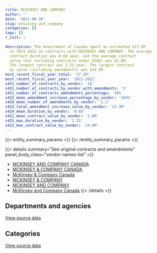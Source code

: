 ```yaml
---
title: MCKINSEY AND COMPANY
author: ''
date: '2022-08-30'
slug: mckinsey_and_company
categories: []
tags: []
r_init: |-
  
description: The Government of Canada spent an estimated $17.1M
  in 2021-2022 on contracts with MCKINSEY AND COMPANY. The average
  contract duration was 0.68 year, and the average contract
  value (not including contracts under $10k) was $2.6M.
  The longest contract was 2.52 year. The largest contract
  by value (including amendments) was $24.8M.
most_recent_fiscal_year_total: '17.1M'
most_recent_fiscal_year_year: '2021-2022'
s431_number_of_contracts_by_vendor: '18'
s431_number_of_contracts_by_vendor_with_amendments: '5'
s431_number_of_contracts_amendments_percentage: '28%'
s432_mean_amendment_increase_percentage_by_vendor: '164%'
s434_mean_number_of_amendments_by_vendor: '1.2'
s433_total_amendment_increase_value_by_vendor: '13.3M'
s424_mean_duration_by_vendor: '0.68'
s421_mean_contract_value_by_vendor: '2.6M'
s425_max_duration_by_vendor: '2.52'
s422_max_contract_value_by_vendor: '24.8M'
---
```


<script src="/rmarkdown-libs/htmlwidgets/htmlwidgets.js"></script>
<link href="/rmarkdown-libs/datatables-css/datatables-crosstalk.css" rel="stylesheet" />
<script src="/rmarkdown-libs/datatables-binding/datatables.js"></script>
<script src="/rmarkdown-libs/jquery/jquery-3.6.0.min.js"></script>
<link href="/rmarkdown-libs/dt-core-bootstrap/css/dataTables.bootstrap.min.css" rel="stylesheet" />
<link href="/rmarkdown-libs/dt-core-bootstrap/css/dataTables.bootstrap.extra.css" rel="stylesheet" />
<script src="/rmarkdown-libs/dt-core-bootstrap/js/jquery.dataTables.min.js"></script>
<script src="/rmarkdown-libs/dt-core-bootstrap/js/dataTables.bootstrap.min.js"></script>
<link href="/rmarkdown-libs/crosstalk/css/crosstalk.min.css" rel="stylesheet" />
<script src="/rmarkdown-libs/crosstalk/js/crosstalk.min.js"></script>
<script src="/rmarkdown-libs/htmlwidgets/htmlwidgets.js"></script>
<link href="/rmarkdown-libs/datatables-css/datatables-crosstalk.css" rel="stylesheet" />
<script src="/rmarkdown-libs/datatables-binding/datatables.js"></script>
<script src="/rmarkdown-libs/jquery/jquery-3.6.0.min.js"></script>
<link href="/rmarkdown-libs/dt-core-bootstrap/css/dataTables.bootstrap.min.css" rel="stylesheet" />
<link href="/rmarkdown-libs/dt-core-bootstrap/css/dataTables.bootstrap.extra.css" rel="stylesheet" />
<script src="/rmarkdown-libs/dt-core-bootstrap/js/jquery.dataTables.min.js"></script>
<script src="/rmarkdown-libs/dt-core-bootstrap/js/dataTables.bootstrap.min.js"></script>
<link href="/rmarkdown-libs/crosstalk/css/crosstalk.min.css" rel="stylesheet" />
<script src="/rmarkdown-libs/crosstalk/js/crosstalk.min.js"></script>

{{< entity_summary_params >}}
{{< /entity_summary_params >}}

{{< details summary="See original contracts and amendments" panel_body_class="vendor-names-list" >}}
- [MCKINSEY AND COMPANY CANADA](https://search.open.canada.ca/en/ct/?sort=contract_value_f%20desc&page=1&search_text=%22MCKINSEY%20AND%20COMPANY%20CANADA%22)
- [MCKINSEY & COMPANY CANADA](https://search.open.canada.ca/en/ct/?sort=contract_value_f%20desc&page=1&search_text=%22MCKINSEY%20%26%20COMPANY%20CANADA%22)
- [McKinsey & Company Canada](https://search.open.canada.ca/en/ct/?sort=contract_value_f%20desc&page=1&search_text=%22McKinsey%20%26%20Company%20Canada%22)
- [MCKINSEY & COMPANY](https://search.open.canada.ca/en/ct/?sort=contract_value_f%20desc&page=1&search_text=%22MCKINSEY%20%26%20COMPANY%22)
- [MCKINSEY AND COMPANY](https://search.open.canada.ca/en/ct/?sort=contract_value_f%20desc&page=1&search_text=%22MCKINSEY%20AND%20COMPANY%22)
- [McKinsey and Company Canada](https://search.open.canada.ca/en/ct/?sort=contract_value_f%20desc&page=1&search_text=%22McKinsey%20and%20Company%20Canada%22)
{{< /details >}}

## Departments and agencies

<div id="htmlwidget-1" style="width:100%;height:auto;" class="datatables html-widget"></div>
<script type="application/json" data-for="htmlwidget-1">{"x":{"style":"bootstrap","filter":"none","vertical":false,"data":[["<a href=\"/departments/cbsa-asfc/\">Canada Border Services Agency<\/a>","<a href=\"/departments/cic/\">Immigration, Refugees and Citizenship Canada<\/a>","<a href=\"/departments/dnd-mdn/\">National Defence<\/a>","<a href=\"/departments/esdc-edsc/\">Employment and Social Development Canada<\/a>","<a href=\"/departments/ic/\">Innovation, Science and Economic Development Canada<\/a>","<a href=\"/departments/nrcan-rncan/\">Natural Resources Canada<\/a>","<a href=\"/departments/pwgsc-tpsgc/\">Public Services and Procurement Canada<\/a>","<a href=\"/departments/vac-acc/\">Veterans Affairs Canada<\/a>"],[1444422.03,1869134.55,null,null,338017.39,24860,null,null],[666911.08,8584335.78,24860,null,null,null,24860,5334.76],[276968.54,9858451.63,281466.09,107978.97,2988497.44,null,null,19525.24],[null,7427600.54,8851864.13,789303.37,null,null,null,null]],"container":"<table class=\"table table-striped table-hover row-border order-column display\">\n  <thead>\n    <tr>\n      <th>Department<\/th>\n      <th>2018-2019<\/th>\n      <th>2019-2020<\/th>\n      <th>2020-2021<\/th>\n      <th>2021-2022<\/th>\n    <\/tr>\n  <\/thead>\n<\/table>","options":{"order":[[4,"desc"]],"pageLength":10,"autoWidth":true,"columnDefs":[{"targets":1,"render":"function(data, type, row, meta) {\n    return type !== 'display' ? data : DTWidget.formatCurrency(data, \"$\", 2, 3, \",\", \".\", true, null);\n  }"},{"targets":2,"render":"function(data, type, row, meta) {\n    return type !== 'display' ? data : DTWidget.formatCurrency(data, \"$\", 2, 3, \",\", \".\", true, null);\n  }"},{"targets":3,"render":"function(data, type, row, meta) {\n    return type !== 'display' ? data : DTWidget.formatCurrency(data, \"$\", 2, 3, \",\", \".\", true, null);\n  }"},{"targets":4,"render":"function(data, type, row, meta) {\n    return type !== 'display' ? data : DTWidget.formatCurrency(data, \"$\", 2, 3, \",\", \".\", true, null);\n  }"},{"width":"16%","targets":[1,2,3,4]},{"className":"dt-right","targets":[1,2,3,4]}],"orderClasses":false}},"evals":["options.columnDefs.0.render","options.columnDefs.1.render","options.columnDefs.2.render","options.columnDefs.3.render"],"jsHooks":[]}</script>
<p class="text-right">
<a href="https://github.com/GoC-Spending/contracts-data/tree/main/data/out/vendors/mckinsey_and_company/summary_by_fiscal_year_by_department.csv" class="source-data-link btn btn-link">View source data</a>
</p>

## Categories

<div id="htmlwidget-2" style="width:100%;height:auto;" class="datatables html-widget"></div>
<script type="application/json" data-for="htmlwidget-2">{"x":{"style":"bootstrap","filter":"none","vertical":false,"data":[["<a href=\"/categories/professional_services/\">Professional services<\/a>","<a href=\"/categories/information_technology/\">Information technology<\/a>"],[3288313.59,388120.38],[8639390.54,666911.08],[13255919.36,276968.54],[17068768.04,null]],"container":"<table class=\"table table-striped table-hover row-border order-column display\">\n  <thead>\n    <tr>\n      <th>Category<\/th>\n      <th>2018-2019<\/th>\n      <th>2019-2020<\/th>\n      <th>2020-2021<\/th>\n      <th>2021-2022<\/th>\n    <\/tr>\n  <\/thead>\n<\/table>","options":{"order":[[4,"desc"]],"dom":"t","pageLength":30,"autoWidth":true,"columnDefs":[{"targets":1,"render":"function(data, type, row, meta) {\n    return type !== 'display' ? data : DTWidget.formatCurrency(data, \"$\", 2, 3, \",\", \".\", true, null);\n  }"},{"targets":2,"render":"function(data, type, row, meta) {\n    return type !== 'display' ? data : DTWidget.formatCurrency(data, \"$\", 2, 3, \",\", \".\", true, null);\n  }"},{"targets":3,"render":"function(data, type, row, meta) {\n    return type !== 'display' ? data : DTWidget.formatCurrency(data, \"$\", 2, 3, \",\", \".\", true, null);\n  }"},{"targets":4,"render":"function(data, type, row, meta) {\n    return type !== 'display' ? data : DTWidget.formatCurrency(data, \"$\", 2, 3, \",\", \".\", true, null);\n  }"},{"width":"16%","targets":[1,2,3,4]},{"className":"dt-right","targets":[1,2,3,4]}],"orderClasses":false,"lengthMenu":[10,25,30,50,100]}},"evals":["options.columnDefs.0.render","options.columnDefs.1.render","options.columnDefs.2.render","options.columnDefs.3.render"],"jsHooks":[]}</script>
<p class="text-right">
<a href="https://github.com/GoC-Spending/contracts-data/tree/main/data/out/vendors/mckinsey_and_company/summary_by_fiscal_year_by_category.csv" class="source-data-link btn btn-link">View source data</a>
</p>
